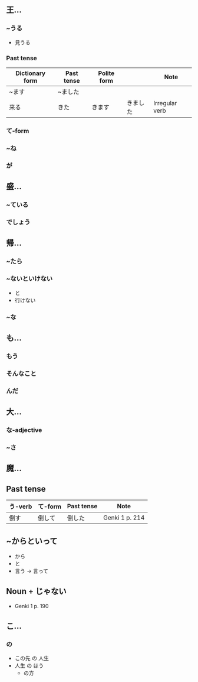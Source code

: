 ## 王...
### ~うる
* 見うる
### Past tense
|Dictionary form|Past tense|Polite form||Note|
|---|---|---|---|---|
|~ます|~ました|||
|来る|きた|きます|きました|Irregular verb|
### て-form
### ~ね
### が
## 盛...
### ~ている
### でしょう
## 帰...
### ~たら
### ~ないといけない
* と
* 行けない
### ~な
## も...
### もう
### そんなこと
### んだ
## 大...
### な-adjective
### ~さ
## 魔...
## Past tense
|う-verb|て-form|Past tense|Note|
|---|---|---|---|
|倒す|倒して|倒した|Genki 1 p. 214|
## ~からといって
* から
* と
* 言う -> 言って
## Noun + じゃない
* Genki 1 p. 190
## こ...
### の
* この先 の 人生
* 人生 の ほう
  * の方
